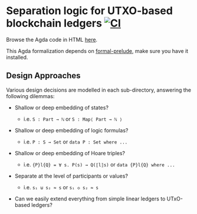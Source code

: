 # Separation logic for UTXO-based blockchain ledgers [![CI](https://github.com/omelkonian/hoare-ledgers/workflows/CI/badge.svg)](https://github.com/omelkonian/hoare-ledgers/actions)

Browse the Agda code in HTML [here](http://omelkonian.github.io/hoare-ledgers).

This Agda formalization depends on [formal-prelude](https://github.com/omelkonian/formal-prelude),
make sure you have it installed.

## Design Approaches

Various design decisions are modelled in each sub-directory, answering the following dilemmas:

- Shallow or deep embedding of states?
  + i.e. `S : Part → ℕ` or `S : Map⟨ Part → ℕ ⟩`

- Shallow or deep embedding of logic formulas?
  + i.e. `P : S → Set` or `data P : Set where ...`

- Shallow or deep embedding of Hoare triples?
  + i.e. `{P}l{Q} = ∀ s. P(s) → Q(⟦l⟧s)` or `data {P}l{Q} where ...`

- Separate at the level of participants or values?
  + i.e. `s₁ ⊎ s₂ ≈ s` or `s₁ ◇ s₂ ≈ s`

- Can we easily extend everything from simple linear ledgers to UTxO-based ledgers?
